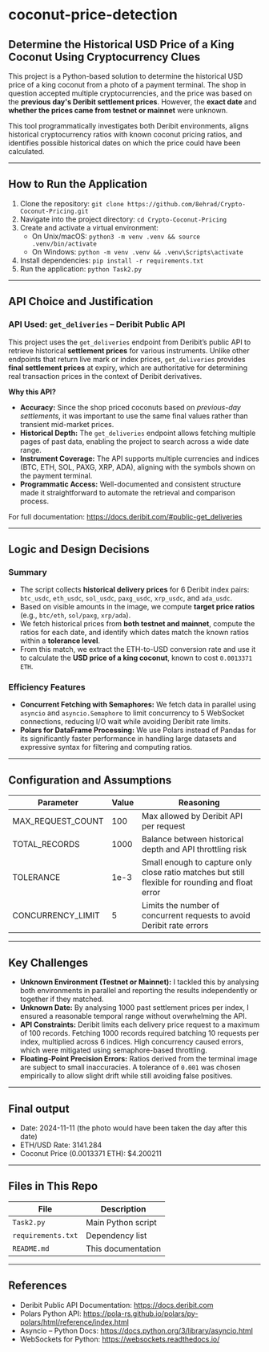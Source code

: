 # coconut-price-detection

## Determine the Historical USD Price of a King Coconut Using Cryptocurrency Clues

This project is a Python-based solution to determine the historical USD price of a king coconut from a photo of a payment terminal. The shop in question accepted multiple cryptocurrencies, and the price was based on the **previous day's Deribit settlement prices**. However, the **exact date** and **whether the prices came from testnet or mainnet** were unknown.

This tool programmatically investigates both Deribit environments, aligns historical cryptocurrency ratios with known coconut pricing ratios, and identifies possible historical dates on which the price could have been calculated.

---

## How to Run the Application

1. Clone the repository: `git clone https://github.com/8ehrad/Crypto-Coconut-Pricing.git`
2. Navigate into the project directory: `cd Crypto-Coconut-Pricing`
3. Create and activate a virtual environment:
   - On Unix/macOS: `python3 -m venv .venv && source .venv/bin/activate`
   - On Windows: `python -m venv .venv && .venv\Scripts\activate`
4. Install dependencies: `pip install -r requirements.txt`
5. Run the application: `python Task2.py`

---

## API Choice and Justification

### API Used: `get_deliveries` – Deribit Public API

This project uses the `get_deliveries` endpoint from Deribit’s public API to retrieve historical **settlement prices** for various instruments. Unlike other endpoints that return live mark or index prices, `get_deliveries` provides **final settlement prices** at expiry, which are authoritative for determining real transaction prices in the context of Deribit derivatives.

**Why this API?**

- **Accuracy:** Since the shop priced coconuts based on *previous-day settlements*, it was important to use the same final values rather than transient mid-market prices.
- **Historical Depth:** The `get_deliveries` endpoint allows fetching multiple pages of past data, enabling the project to search across a wide date range.
- **Instrument Coverage:** The API supports multiple currencies and indices (BTC, ETH, SOL, PAXG, XRP, ADA), aligning with the symbols shown on the payment terminal.
- **Programmatic Access:** Well-documented and consistent structure made it straightforward to automate the retrieval and comparison process.

For full documentation: https://docs.deribit.com/#public-get_deliveries


---

## Logic and Design Decisions

### Summary

- The script collects **historical delivery prices** for 6 Deribit index pairs: `btc_usdc`, `eth_usdc`, `sol_usdc`, `paxg_usdc`, `xrp_usdc`, and `ada_usdc`.
- Based on visible amounts in the image, we compute **target price ratios** (e.g., `btc/eth`, `sol/paxg`, `xrp/ada`).
- We fetch historical prices from **both testnet and mainnet**, compute the ratios for each date, and identify which dates match the known ratios within a **tolerance level**.
- From this match, we extract the ETH-to-USD conversion rate and use it to calculate the **USD price of a king coconut**, known to cost `0.0013371 ETH`.

### Efficiency Features

- **Concurrent Fetching with Semaphores:** We fetch data in parallel using `asyncio` and `asyncio.Semaphore` to limit concurrency to 5 WebSocket connections, reducing I/O wait while avoiding Deribit rate limits.
- **Polars for DataFrame Processing:** We use Polars instead of Pandas for its significantly faster performance in handling large datasets and expressive syntax for filtering and computing ratios.

---

## Configuration and Assumptions

| Parameter           | Value        | Reasoning |
|---------------------|--------------|-----------|
| MAX_REQUEST_COUNT   | 100          | Max allowed by Deribit API per request |
| TOTAL_RECORDS       | 1000         | Balance between historical depth and API throttling risk |
| TOLERANCE           | 1e-3         | Small enough to capture only close ratio matches but still flexible for rounding and float error |
| CONCURRENCY_LIMIT   | 5            | Limits the number of concurrent requests to avoid Deribit rate errors |

---

## Key Challenges

- **Unknown Environment (Testnet or Mainnet):** I tackled this by analysing both environments in parallel and reporting the results independently or together if they matched.
- **Unknown Date:** By analysing 1000 past settlement prices per index, I ensured a reasonable temporal range without overwhelming the API.
- **API Constraints:** Deribit limits each delivery price request to a maximum of 100 records. Fetching 1000 records required batching 10 requests per index, multiplied across 6 indices. High concurrency caused errors, which were mitigated using semaphore-based throttling.
- **Floating-Point Precision Errors:** Ratios derived from the terminal image are subject to small inaccuracies. A tolerance of `0.001` was chosen empirically to allow slight drift while still avoiding false positives.

---

## Final output

- Date: 2024-11-11 (the photo would have been taken the day after this date)
- ETH/USD Rate: 3141.284
- Coconut Price (0.0013371 ETH): $4.200211

---

## Files in This Repo

| File               | Description                          |
|--------------------|--------------------------------------|
| `Task2.py`         | Main Python script                   |
| `requirements.txt` | Dependency list                      |
| `README.md`        | This documentation                   |

---

## References

- Deribit Public API Documentation: https://docs.deribit.com
- Polars Python API: https://pola-rs.github.io/polars/py-polars/html/reference/index.html
- Asyncio – Python Docs: https://docs.python.org/3/library/asyncio.html
- WebSockets for Python: https://websockets.readthedocs.io/

